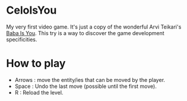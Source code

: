 # CeloIsYou

My very first video game. It's just a copy of the wonderful Arvi Teikari's [Baba Is You](https://hempuli.com/baba). This try is a way to discover the game development specificities.

# How to play

- Arrows : move the entity/ies that can be moved by the player.
- Space : Undo the last move (possible until the first move).
- R : Reload the level.

